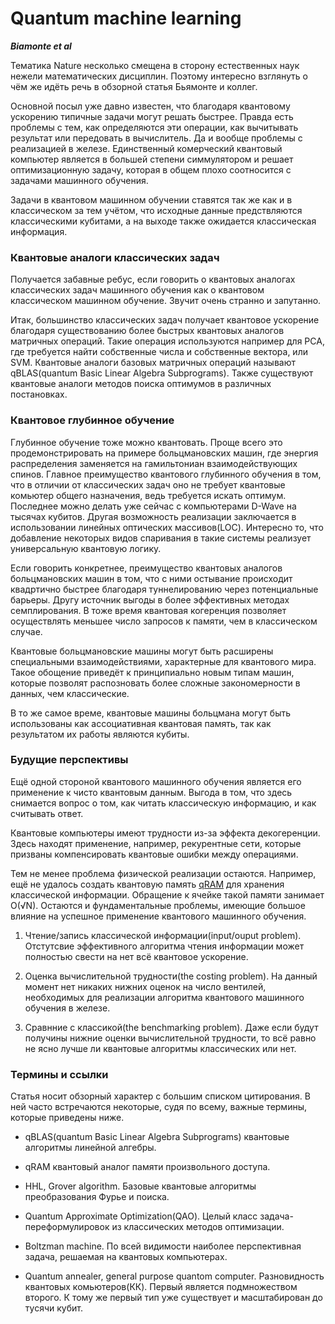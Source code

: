# Quantum machine learning

***Biamonte et al***

Тематика Nature несколько смещена в сторону естественных наук нежели
математических дисциплин. Поэтому интересно взглянуть о чём же идёть речь в
обзорной статья Бьямонте и коллег.

Основной посыл уже давно известен, что благодаря квантовому ускорению типичные
задачи могут решать быстрее. Правда есть проблемы с тем, как определяются эти
операции, как вычитывать результат или передовать в вычислитель. Да и вообще
проблемы с реализацией в железе. Единственный комерческий квантовый компьютер
является в большей степени симмулятором и решает оптимизационную задачу,
которая в общем плохо соотносится с задачами машинного обучения.

Задачи в квантовом машинном обучении ставятся так же как и в классическом за
тем учётом, что исходные данные предствляются классическими кубитами, а на
выходе также ожидается классическая информация.

### Квантовые аналоги классических задач

Получается забавные ребус, если говорить о квантовых аналогах классических
задач машинного обучения как о квантовом классическом машинном обучение. Звучит
очень странно и запутанно.

Итак, большинство классических задач получает квантовое ускорение благодаря
существованию более быстрых квантовых аналогов матричных операций. Такие
операция используются например для PCA, где требуется найти собственные числа и
собственные вектора, или SVM. Квантовые аналоги базовых матричных операций
называют qBLAS(quantum Basic Linear Algebra Subprograms). Также существуют
квантовые аналоги методов поиска оптимумов в различных постановках.

### Квантовое глубинное обучение

Глубинное обучение тоже можно квантовать. Проще всего это продемонстрировать на
примере больцмановских машин, где энергия распределения заменяется на
гамильтониан взаимодействующих спинов. Главное преимущество квантового
глубинного обучения в том, что в отличии от классических задач оно не требует
квантовые комьютер общего назначения, ведь требуется искать оптимум. Последнее
можно делать уже сейчас с компьютерами D-Wave на тысячах кубитов. Другая
возможность реализации заключается в использовании линейных оптических
массивов(LOC). Интересно то, что добавление некоторых видов спаривания в такие
системы реализует универсальную квантовую логику.

Если говорить конкретнее, преимущество квантовых аналогов больцмановских машин
в том, что с ними остывание происходит квадртично быстрее благодаря
туннелированию через потенциальные барьеры. Другу источник выгоды в более
эффективных методах семплирования. В тоже время квантовая когеренция позволяет
осуществлять меньшее число запросов к памяти, чем в классическом случае.

Квантовые больцмановские машины могут быть расширены специальными
взаимодействиями, характерные для квантового мира. Такое обощение приведёт к
принципиально новым типам машин, которые позволят распозновать более сложные
закономерности в данных, чем классические.

В то же самое време, квантовые машины больцмана могут быть использованы как
ассоциативная квантовая память, так как результатом их работы являются кубиты.

### Будущие перспективы

Ещё одной стороной квантового машинного обучения является его применение к
чисто квантовым данным. Выгода в том, что здесь снимается вопрос о том, как
читать классическую информацию, и как считывать ответ.

Квантовые компьютеры имеют трудности из-за эффекта декогеренции. Здесь находят
применение, например, рекурентные сети, которые призваны компенсировать
квантовые ошибки между операциями.

Тем не менее проблема физической реализации остаются. Например, ещё не удалось
создать квантовую память [qRAM](https://arxiv.org/abs/0708.1879v2) для хранения
классической информации.  Обращение к ячейке такой памяти занимает O(√N).
Остаются и фундаментальные проблемы, имеющие большое влияние на успешное
применение квантового машинного обучения.

1. Чтение/запись классической информации(input/ouput problem). Отстутсвие
   эффективного алгоритма чтения информации может полностью свести на нет всё
   квантовое ускорение.

2. Оценка вычислительной трудности(the costing problem). На данный момент нет
   никаких нижних оценок на число вентилей, необходимых для реализации
   алгоритма квантового машинного обучения в железе.

3. Сравнние с классикой(the benchmarking problem). Даже если будут получины
   нижние оценки вычислительной трудности, то всё равно не ясно лучше ли
   квантовые алгоритмы классических или нет.

### Термины и ссылки

Статья носит обзорный характер с большим списком цитирования. В ней часто
встречаются некоторые, судя по всему, важные термины, которые приведены ниже.

- qBLAS(quantum Basic Linear Algebra Subprograms) квантовые алгоритмы
  линейной алгебры.

- qRAM квантовый аналог памяти произвольного доступа.

- HHL, Grover algorithm. Базовые квантовые алгоритмы преобразования Фурье и
  поиска.

- Quantum Approximate Optimization(QAO). Целый класс задача-переформулировок из
  классических методов оптимизации.

- Boltzman machine. По всей видимости наиболее перспективная задача, решаемая
  на квантовых компьютерах.

- Quantum annealer, general purpose quantom computer. Разновидность квантовых
  комьютеров(КК). Первый является подмножеством второго. К тому же первый тип
  уже существует и масштабирован до тусячи кубит.
